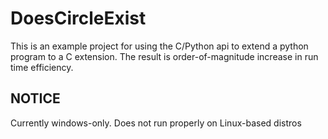 DoesCircleExist
===============

This is an example project for using the C/Python api to extend a python program
to a C extension. The result is order-of-magnitude increase in run time
efficiency.

NOTICE
------

Currently windows-only. Does not run properly on Linux-based distros
